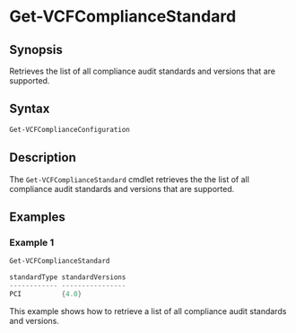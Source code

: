 # Get-VCFComplianceStandard

## Synopsis

Retrieves the list of all compliance audit standards and versions that are supported.

## Syntax

```powershell
Get-VCFComplianceConfiguration
```

## Description

The `Get-VCFComplianceStandard` cmdlet retrieves the the list of all compliance audit standards and versions that are supported.

## Examples

### Example 1

```powershell
Get-VCFComplianceStandard

standardType standardVersions
------------ ----------------
PCI          {4.0}
```

This example shows how to retrieve a list of all compliance audit standards and versions.
